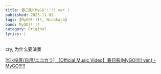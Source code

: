 ```yaml
---
title: 春日影(MyGO!!!!! ver.)
published: 2023-11-01
tags: [MyGO!!!!!, Nicokara]
band: MyGO!!!!!
category: Original
lyrics: |
---
```

cry, 为什么要演奏

<summary>
    <a href="https://www.bilibili.com/video/BV1vJG2zuEh9/">
        [纯k投屏/自用/ニコカラ] 【Official Music Video】春日影(MyGO!!!!! ver.) - MyGO!!!!!
    </a>
</summary>
